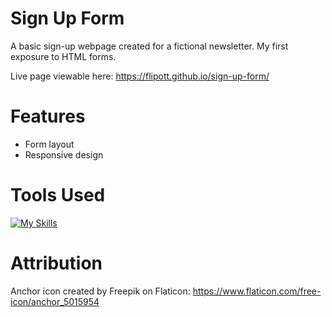 # Sign Up Form

A basic sign-up webpage created for a fictional newsletter. My first exposure to HTML forms. 

Live page viewable here: https://flipott.github.io/sign-up-form/

# Features
- Form layout
- Responsive design

# Tools Used
[![My Skills](https://skillicons.dev/icons?i=html,css)](https://skillicons.dev)

# Attribution
Anchor icon created by Freepik on Flaticon: https://www.flaticon.com/free-icon/anchor_5015954
